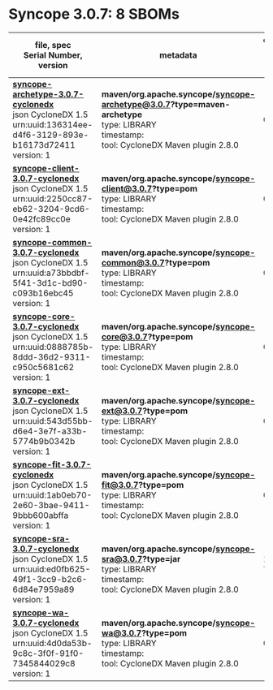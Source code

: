 Syncope 3.0.7: 8 SBOMs
=======

| file, spec<br>Serial Number, version| metadata | components<br>by type<br>- libs purl types |
| ----------------------------------- | -------- | ------------------------------------------ |
| **[syncope-archetype-3.0.7-cyclonedx](maven/org.apache.syncope/syncope-archetype/3.0.7/syncope-archetype-3.0.7-cyclonedx.json)**<br>json CycloneDX 1.5<br>urn:uuid:136314ee-d4f6-3129-893e-b16173d72411<br>version: 1 | **maven/org.apache.syncope/syncope-archetype@3.0.7?type=maven-archetype**<br>type: LIBRARY<br>timestamp: <br>tool: CycloneDX Maven plugin 2.8.0 | 0 |
| **[syncope-client-3.0.7-cyclonedx](maven/org.apache.syncope/syncope-client/3.0.7/syncope-client-3.0.7-cyclonedx.json)**<br>json CycloneDX 1.5<br>urn:uuid:2250cc87-eb62-3204-9cd6-0e42fc89cc0e<br>version: 1 | **maven/org.apache.syncope/syncope-client@3.0.7?type=pom**<br>type: LIBRARY<br>timestamp: <br>tool: CycloneDX Maven plugin 2.8.0 | 0 |
| **[syncope-common-3.0.7-cyclonedx](maven/org.apache.syncope/syncope-common/3.0.7/syncope-common-3.0.7-cyclonedx.json)**<br>json CycloneDX 1.5<br>urn:uuid:a73bbdbf-5f41-3d1c-bd90-c093b16ebc45<br>version: 1 | **maven/org.apache.syncope/syncope-common@3.0.7?type=pom**<br>type: LIBRARY<br>timestamp: <br>tool: CycloneDX Maven plugin 2.8.0 | 0 |
| **[syncope-core-3.0.7-cyclonedx](maven/org.apache.syncope/syncope-core/3.0.7/syncope-core-3.0.7-cyclonedx.json)**<br>json CycloneDX 1.5<br>urn:uuid:0888785b-8ddd-36d2-9311-c950c5681c62<br>version: 1 | **maven/org.apache.syncope/syncope-core@3.0.7?type=pom**<br>type: LIBRARY<br>timestamp: <br>tool: CycloneDX Maven plugin 2.8.0 | 0 |
| **[syncope-ext-3.0.7-cyclonedx](maven/org.apache.syncope/syncope-ext/3.0.7/syncope-ext-3.0.7-cyclonedx.json)**<br>json CycloneDX 1.5<br>urn:uuid:543d55bb-d6e4-3e7f-a33b-5774b9b0342b<br>version: 1 | **maven/org.apache.syncope/syncope-ext@3.0.7?type=pom**<br>type: LIBRARY<br>timestamp: <br>tool: CycloneDX Maven plugin 2.8.0 | 0 |
| **[syncope-fit-3.0.7-cyclonedx](maven/org.apache.syncope/syncope-fit/3.0.7/syncope-fit-3.0.7-cyclonedx.json)**<br>json CycloneDX 1.5<br>urn:uuid:1ab0eb70-2e60-3bae-9411-9bbb600abffa<br>version: 1 | **maven/org.apache.syncope/syncope-fit@3.0.7?type=pom**<br>type: LIBRARY<br>timestamp: <br>tool: CycloneDX Maven plugin 2.8.0 | 0 |
| **[syncope-sra-3.0.7-cyclonedx](maven/org.apache.syncope/syncope-sra/3.0.7/syncope-sra-3.0.7-cyclonedx.json)**<br>json CycloneDX 1.5<br>urn:uuid:ed0fb625-49f1-3cc9-b2c6-6d84e7959a89<br>version: 1 | **maven/org.apache.syncope/syncope-sra@3.0.7?type=jar**<br>type: LIBRARY<br>timestamp: <br>tool: CycloneDX Maven plugin 2.8.0 | 181<br>`library`: 181 <br>- `maven`: 181  |
| **[syncope-wa-3.0.7-cyclonedx](maven/org.apache.syncope/syncope-wa/3.0.7/syncope-wa-3.0.7-cyclonedx.json)**<br>json CycloneDX 1.5<br>urn:uuid:4d0da53b-9c8c-3f0f-91f0-7345844029c8<br>version: 1 | **maven/org.apache.syncope/syncope-wa@3.0.7?type=pom**<br>type: LIBRARY<br>timestamp: <br>tool: CycloneDX Maven plugin 2.8.0 | 0 |
